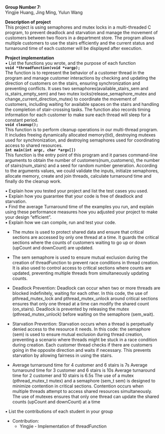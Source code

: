 **Group Number 7:**  
Yingjie Huang, Jing Ming, Yulun Wang

**Description of project**  
This project is using semaphores and mutex locks in a multi-threaded C program, to prevent deadlock and starvation and manage the movement of customers between two floors in a department store. The program allows multiple customers to use the stairs efficiently and the current status and turnaround time of each customer will be displayed after execution.

**Project implementation**  
•  List the functions you wrote, and the purpose of each function  
**`void *threadfunction(void *vargp);`**  
The function is to represent the behavior of a customer thread in the program and manage customer interactions by checking and updating the direction of customers on the stairs, ensuring synchronization and preventing conflicts. It uses two semaphores(available_stairs_sem and is_stairs_empty_sem) and two mutex locks(release_semaphore_mutex and change_current_direction_mutex) to coordinate the movement of customers, including waiting for available spaces on the stairs and handling the completion of stair-crossing tasks. The function also records timing information for each customer to make sure each thread will sleep for a constant period.  
**`void cleanup();`**  
This function is to perform cleanup operations in our multi-thread program. It includes freeing dynamically allocated memory(tid), destroying mutexes used for synchronization, and destroying semaphores used for coordinating access to shared resources.  
**`int main(int argc, char *argv[])`**  
This function is the entry point of this program and it parses command-line arguments to obtain the number of customers(num_customers), the number of stairs(num_stairs) and a seed for random number generation. According to the arguments values, we could validate the inputs, initialze semaphores, allocate memory, create and join threads, calculate turnaround time and finally do the cleanup work.

• Explain how you tested your project and list the test cases you used.  
• Explain how you guarantee that your code is free of deadlock and starvation.  
• Find the average Turnaround time of the examples you run, and explain using these performance measures how you adjusted your project to make your design “efficient”.  
• Explain how we can compile, run and test your code.  


* The mutex is used to protect shared data and ensure that critical sections are accessed by only one thread at a time. It guards the critical sections where the counts of customers waiting to go up or down (upCount and downCount) are updated.

* The sem semaphore is used to ensure mutual exclusion during the creation of threadFunction to prevent race conditions in thread creation.
It is also used to control access to critical sections where counts are updated, preventing multiple threads from simultaneously updating counts.

* Deadlock Prevention:
Deadlock can occur when two or more threads are blocked indefinitely, waiting for each other. In this code, the use of pthread_mutex_lock and pthread_mutex_unlock around critical sections ensures that only one thread at a time can modify the shared count (on_stairs). Deadlock is prevented by releasing the mutex (pthread_mutex_unlock) before waiting on the semaphore (sem_wait).
* Starvation Prevention:
Starvation occurs when a thread is perpetually denied access to the resource it needs. In this code: the semaphore (sem) is used to ensure mutual exclusion during thread creation, preventing a scenario where threads might be stuck in a race condition during creation.
Each customer thread checks if there are customers going in the opposite direction and waits if necessary. This prevents starvation by allowing fairness in using the stairs.

* Average turnaround time for 4 customer and 6 stairs is 7s
  Average turnaround time for 3 customer and 6 stairs is 10s
  Average turnaround time for 2 customer and 10 stairs is 6.5s
  The use of a mutex (pthread_mutex_t mutex) and a semaphore (sem_t sem) is designed to minimize contention in critical sections. Contention occurs when multiple threads attempt to access shared resources simultaneously. The use of mutexes ensures that only one thread can update the shared counts (upCount and downCount) at a time

• List the contributions of each student in your group
* Contribution:
    * Yingjie - Implementation of threadFunction